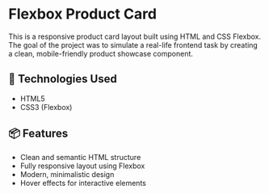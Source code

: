 

# Flexbox Product Card

This is a responsive product card layout built using HTML and CSS Flexbox. The goal of the project was to simulate a real-life frontend task by creating a clean, mobile-friendly product showcase component.

## 🔧 Technologies Used

- HTML5
- CSS3 (Flexbox)

## 📦 Features

- Clean and semantic HTML structure
- Fully responsive layout using Flexbox
- Modern, minimalistic design
- Hover effects for interactive elements


